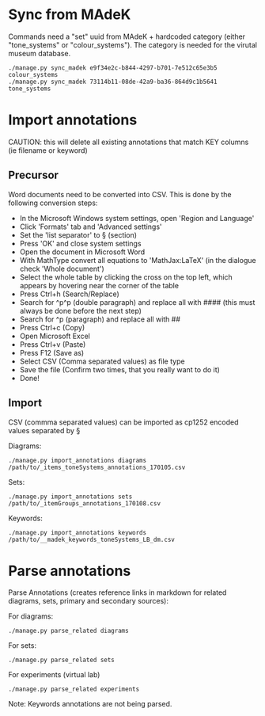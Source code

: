 # Sync from MAdeK
Commands need a "set" uuid from MAdeK + hardcoded category (either "tone_systems" or "colour_systems"). The category is needed for the virutal museum database.
 
    ./manage.py sync_madek e9f34e2c-b844-4297-b701-7e512c65e3b5 colour_systems
    ./manage.py sync_madek 73114b11-08de-42a9-ba36-864d9c1b5641 tone_systems
    
# Import annotations
CAUTION: this will delete all existing annotations that match KEY columns (ie filename or keyword)

## Precursor
Word documents need to be converted into CSV. This is done by the following conversion steps:
+ In the Microsoft Windows system settings, open 'Region and Language'
+ Click 'Formats' tab and 'Advanced settings'
+ Set the 'list separator' to § (section)
+ Press 'OK' and close system settings
+ Open the document in Microsoft Word
+ With MathType convert all equations to 'MathJax:LaTeX' (in the dialogue check 'Whole document')
+ Select the whole table by clicking the cross on the top left, which appears by hovering near the corner of the table
+ Press Ctrl+h (Search/Replace)
+ Search for ^p^p (double paragraph) and replace all with #### (this must always be done before the next step)
+ Search for ^p (paragraph) and replace all with ##
+ Press Ctrl+c (Copy)
+ Open Microsoft Excel
+ Press Ctrl+v (Paste)
+ Press F12 (Save as)
+ Select CSV (Comma separated values) as file type
+ Save the file (Confirm two times, that you really want to do it)
+ Done!

    
## Import

CSV (commma separated values) can be imported as cp1252 encoded values separated by §
   
Diagrams:

    ./manage.py import_annotations diagrams /path/to/_items_toneSystems_annotations_170105.csv

Sets:

    ./manage.py import_annotations sets /path/to/_itemGroups_annotations_170108.csv
    
Keywords:

    ./manage.py import_annotations keywords /path/to/__madek_keywords_toneSystems_LB_dm.csv


# Parse annotations

Parse Annotations (creates reference links in markdown for related diagrams, sets, primary and secondary sources):

For diagrams:

    ./manage.py parse_related diagrams
    
For sets:

    ./manage.py parse_related sets

For experiments (virtual lab)

    ./manage.py parse_related experiments


Note: Keywords annotations are not being parsed.